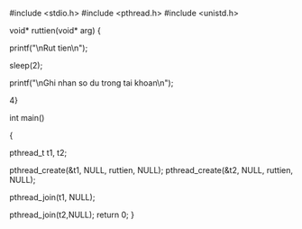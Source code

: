 #include <stdio.h>
#include <pthread.h>
#include <unistd.h>

void* ruttien(void* arg)
{

printf("\nRut tien\n");

sleep(2);

printf("\nGhi nhan so du trong tai khoan\n");

4}

int main()

{

pthread_t t1, t2;

pthread_create(&t1, NULL, ruttien, NULL);
pthread_create(&t2, NULL, ruttien, NULL);

pthread_join(t1, NULL);

pthread_join(t2,NULL);
return 0;
}
